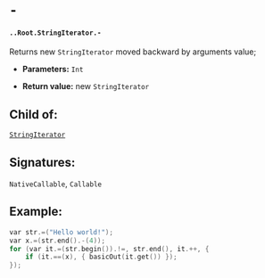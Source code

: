 # `-`

#### `..Root.StringIterator.-`

Returns new `StringIterator` moved backward by arguments value;

* **Parameters:** `Int`

* **Return value:** new `StringIterator`

## Child of:

[`StringIterator`](docs..Root.StringIterator.md)

## Signatures:

`NativeCallable`, `Callable`


## Example:



```c
var str.=("Hello world!");
var x.=(str.end().-(4));
for (var it.=(str.begin()).!=, str.end(), it.++, {
    if (it.==(x), { basicOut(it.get()) });
});
```